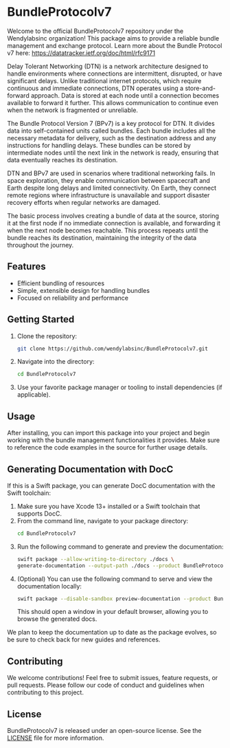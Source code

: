 # BundleProtocolv7

Welcome to the official BundleProtocolv7 repository under the Wendylabsinc organization! This package aims to provide a reliable bundle management and exchange protocol. Learn more about the Bundle Protocol v7 here: https://datatracker.ietf.org/doc/html/rfc9171

Delay Tolerant Networking (DTN) is a network architecture designed to handle environments where connections are intermittent, disrupted, or have significant delays. Unlike traditional internet protocols, which require continuous and immediate connections, DTN operates using a store-and-forward approach. Data is stored at each node until a connection becomes available to forward it further. This allows communication to continue even when the network is fragmented or unreliable.

The Bundle Protocol Version 7 (BPv7) is a key protocol for DTN. It divides data into self-contained units called bundles. Each bundle includes all the necessary metadata for delivery, such as the destination address and any instructions for handling delays. These bundles can be stored by intermediate nodes until the next link in the network is ready, ensuring that data eventually reaches its destination.

DTN and BPv7 are used in scenarios where traditional networking fails. In space exploration, they enable communication between spacecraft and Earth despite long delays and limited connectivity. On Earth, they connect remote regions where infrastructure is unavailable and support disaster recovery efforts when regular networks are damaged.

The basic process involves creating a bundle of data at the source, storing it at the first node if no immediate connection is available, and forwarding it when the next node becomes reachable. This process repeats until the bundle reaches its destination, maintaining the integrity of the data throughout the journey.

## Features

- Efficient bundling of resources
- Simple, extensible design for handling bundles
- Focused on reliability and performance

## Getting Started

1. Clone the repository:
   ```bash
   git clone https://github.com/wendylabsinc/BundleProtocolv7.git
   ```
2. Navigate into the directory:
   ```bash
   cd BundleProtocolv7
   ```
3. Use your favorite package manager or tooling to install dependencies (if applicable).

## Usage

After installing, you can import this package into your project and begin working with the bundle management functionalities it provides. Make sure to reference the code examples in the source for further usage details.

## Generating Documentation with DocC

If this is a Swift package, you can generate DocC documentation with the Swift toolchain:

1. Make sure you have Xcode 13+ installed or a Swift toolchain that supports DocC.
2. From the command line, navigate to your package directory:
   ```bash
   cd BundleProtocolv7
   ```
3. Run the following command to generate and preview the documentation:
   ```bash
   swift package --allow-writing-to-directory ./docs \
   generate-documentation --output-path ./docs --product BundleProtocolv7
   ```
4. (Optional) You can use the following command to serve and view the documentation locally:
   ```bash
   swift package --disable-sandbox preview-documentation --product BundleProtocolv7
   ```
   This should open a window in your default browser, allowing you to browse the generated docs.

We plan to keep the documentation up to date as the package evolves, so be sure to check back for new guides and references.

## Contributing

We welcome contributions! Feel free to submit issues, feature requests, or pull requests. Please follow our code of conduct and guidelines when contributing to this project.

## License

BundleProtocolv7 is released under an open-source license. See the [LICENSE](LICENSE) file for more information.
